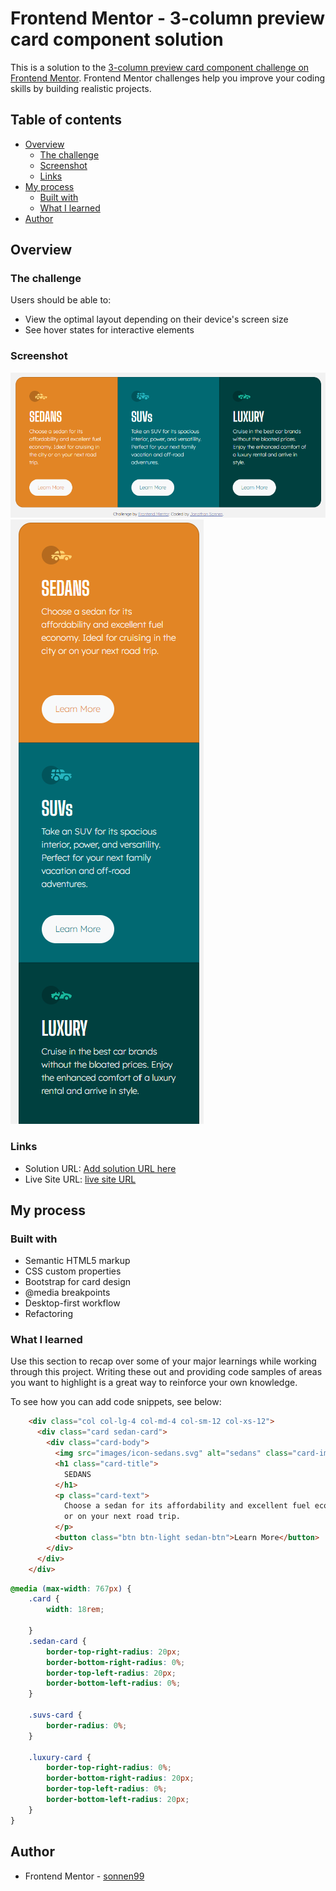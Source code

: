 # Frontend Mentor - 3-column preview card component solution

This is a solution to the [3-column preview card component challenge on Frontend Mentor](https://www.frontendmentor.io/challenges/3column-preview-card-component-pH92eAR2-). Frontend Mentor challenges help you improve your coding skills by building realistic projects. 

## Table of contents

- [Overview](#overview)
  - [The challenge](#the-challenge)
  - [Screenshot](#screenshot)
  - [Links](#links)
- [My process](#my-process)
  - [Built with](#built-with)
  - [What I learned](#what-i-learned)
- [Author](#author)


## Overview

### The challenge

Users should be able to:

- View the optimal layout depending on their device's screen size
- See hover states for interactive elements

### Screenshot

![Screenshot1](./images/Screenshot.png)
![Screenshot2](./images/Screenshot2.png)

### Links

- Solution URL: [Add solution URL here](https://your-solution-url.com)
- Live Site URL: [live site URL](https://sonnen99.github.io/Challenge-3-column-preview-card-component-main/)

## My process

### Built with

- Semantic HTML5 markup
- CSS custom properties
- Bootstrap for card design
- @media breakpoints
- Desktop-first workflow
- Refactoring


### What I learned

Use this section to recap over some of your major learnings while working through this project. Writing these out and providing code samples of areas you want to highlight is a great way to reinforce your own knowledge.

To see how you can add code snippets, see below:

```html
    <div class="col col-lg-4 col-md-4 col-sm-12 col-xs-12">
      <div class="card sedan-card">
        <div class="card-body">
          <img src="images/icon-sedans.svg" alt="sedans" class="card-img-top icon">
          <h1 class="card-title">
            SEDANS
          </h1>
          <p class="card-text">
            Choose a sedan for its affordability and excellent fuel economy. Ideal for cruising in the city
            or on your next road trip.
          </p>
          <button class="btn btn-light sedan-btn">Learn More</button>
        </div>
      </div>
    </div>
```
```css
@media (max-width: 767px) {
    .card {
        width: 18rem;
        
    }
    .sedan-card {
        border-top-right-radius: 20px;
        border-bottom-right-radius: 0%;
        border-top-left-radius: 20px;
        border-bottom-left-radius: 0%;
    }

    .suvs-card {
        border-radius: 0%;
    }

    .luxury-card {
        border-top-right-radius: 0%;
        border-bottom-right-radius: 20px;
        border-top-left-radius: 0%;
        border-bottom-left-radius: 20px;
    }
}

```
## Author
- Frontend Mentor - [sonnen99](https://www.frontendmentor.io/profile/sonnen99)